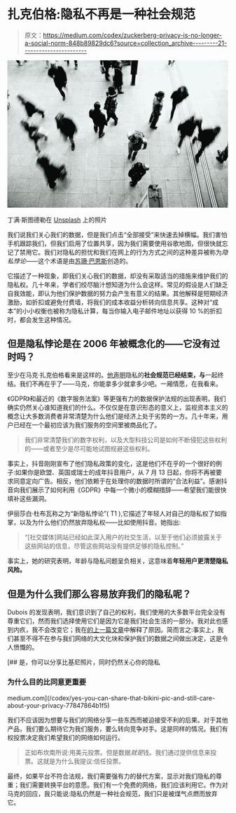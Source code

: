 # 扎克伯格:隐私不再是一种社会规范

> 原文：<https://medium.com/codex/zuckerberg-privacy-is-no-longer-a-social-norm-848b89829dc6?source=collection_archive---------21----------------------->

![](img/5798b94796f67b152de727445096d7ea.png)

丁满·斯图德勒在 [Unsplash](https://unsplash.com?utm_source=medium&utm_medium=referral) 上的照片

我们说我们关心我们的数据，但是我们点击“全部接受”来快速去掉横幅。我们害怕手机跟踪我们，但我们启用了位置共享，因为我们需要使用谷歌地图，但很快就忘记了禁用它。我们对隐私的担忧和我们在网上的行为方式之间的这种差异被称为*隐私悖论*——这个术语是由[苏珊·巴恩斯](https://firstmonday.org/ojs/index.php/fm/article/view/1394)创造的。

它描述了一种现象，即我们关心我们的数据，却没有采取适当的措施来维护我们的隐私权。几十年来，学者们绞尽脑汁想知道为什么会这样。常见的假设是人们缺乏自我效能，即认为他们保护数据的努力会产生有意义的结果。其他解释是短期经济激励，如折扣或避免付费墙，将我们的成本收益分析转向信息共享。这种对“成本”的小小权衡也被称为隐私计算，每当你输入电子邮件地址以获得 10 %的折扣时，都会发生这种情况。

## 但是隐私悖论是在 2006 年被概念化的——它没有过时吗？

至少在马克·扎克伯格看来是这样的。[他声明](https://www.theguardian.com/technology/2010/jan/11/facebook-privacy)隐私的**社会规范已经结束，与**一起终结。我们不再在乎了——马克，你能拿多少就拿多少吧。一厢情愿，在我看来。

《GDPR》和最近的《数字服务法案》等更强有力的数据保护法规的出现表明，我们确实仍然关心谁知道我们的什么。不仅仅是在意识形态的意义上，监视资本主义的概念让大多数消费者非常清楚为什么他们是经济上处于劣势的一方。几十年来，用户已经在一个最初应该为我们服务的空间里被商品化了。

> 我们非常清楚我们的数字权利，以及大型科技公司是如何不断侵犯这些权利的——或者至少是尽可能地试图规避这些权利。

事实上，抖音刚刚宣布了他们隐私政策的变化，这是他们不在乎的一个很好的例子:如果你是欧盟、英国或瑞士的成年抖音用户，从 7 月 13 日起，你将不再被要求同意定向广告。相反，他们依赖于在处理你的数据时所谓的“合法利益”。感谢抖音向我们展示了如何利用《GDPR》中每一个微小的模糊措辞——希望我们能很快填补这些漏洞。

伊丽莎白·杜布瓦称之为“新隐私悖论”( T1 ),它描述了年轻人对自己的隐私权了如指掌，以及为什么他们仍然放弃隐私权——比如使用抖音。她指出:

> “[社交媒体]网站已经如此深入用户的社交生活，以至于他们必须披露关于这些网站的信息，尽管这些网站没有提供足够的隐私控制。”

事实上，她的研究表明，年龄与隐私问题呈负相关，这意味着**年轻用户更清楚隐私风险。**

## 但是为什么我们那么容易放弃我们的隐私呢？

Dubois 的发现表明，我们意识到了自己的权利，我们使用的大多数平台完全没有尊重它们，然而我们选择使用它们是因为它是我们社会生活的一部分。我对此也感到内疚，我不会改变它；我在[的上一篇文章](/codex/yes-you-can-share-that-bikini-pic-and-still-care-about-your-privacy-77847864b1f5)中解释了原因。简而言之:事实上，我们甚至不得不在参与我们网络的大文化块和保护我们的数据之间做出决定，这是令人愤慨的。

[](/codex/yes-you-can-share-that-bikini-pic-and-still-care-about-your-privacy-77847864b1f5) [## 是，你可以分享比基尼照片，同时仍然关心你的隐私

### 为什么目的比同意更重要

medium.com](/codex/yes-you-can-share-that-bikini-pic-and-still-care-about-your-privacy-77847864b1f5) 

我们不应该因为想要与我们的网络分享一些东西而被迫接受不利的后果。对于其他产品，我们要么期待它为我们服务，要么转向竞争对手。这是同样的情况。我们有权投票决定我们希望我们的网络如何运行。

> 正如布坎南所说:用美元投票。但是数据*就是*钱。我们通过提供信息来投票。这就是为什么我提议:信任投票。

最终，如果平台不符合法规，我们需要强有力的替代方案，显示对我们隐私的尊重；我们需要转换平台的意愿。我们有一个免费的网络，我们应该利用它。作为对马克的回应，我只能说:隐私仍然是一种社会规范，我们只是被煤气点燃而放弃它。
